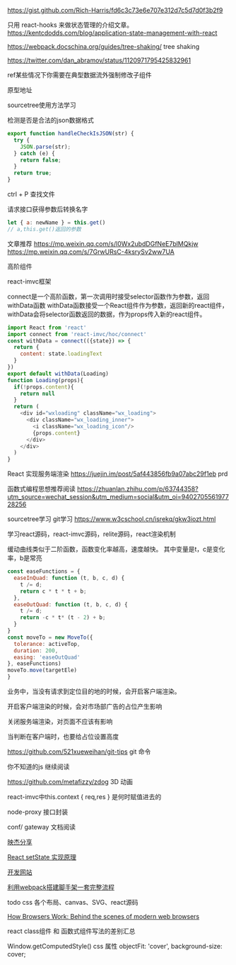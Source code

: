 https://gist.github.com/Rich-Harris/fd6c3c73e6e707e312d7c5d7d0f3b2f9

只用 react-hooks 来做状态管理的介绍文章。
https://kentcdodds.com/blog/application-state-management-with-react

https://webpack.docschina.org/guides/tree-shaking/
tree shaking


https://twitter.com/dan_abramov/status/1120971795425832961



ref某些情况下你需要在典型数据流外强制修改子组件


原型地址


sourcetree使用方法学习


检测是否是合法的json数据格式
```js
export function handleCheckIsJSON(str) {
  try {
    JSON.parse(str);
  } catch (e) {
    return false;
  }
  return true;
}
```

ctrl + P 查找文件


请求接口获得参数后转换名字
```js
let { a: newName } = this.get()
// a,this.get()返回的参数

```


文章推荐
https://mp.weixin.qq.com/s/l0Wx2ubdDGfNeE7blMQkjw
https://mp.weixin.qq.com/s/7GrwURsC-4ksrySv2ww7UA


高阶组件

react-imvc框架

connect是一个高阶函数，第一次调用时接受selector函数作为参数，返回withData函数
withData函数接受一个React组件作为参数，返回新的react组件，withData会将selector函数返回的数据，作为props传入新的react组件。

```js
import React from 'react'
import connect from 'react-imvc/hoc/connect'
const withData = connect(({state}) => {
  return {
    content: state.loadingText
  }
})
export default withData(Loading)
function Loading(props){
  if(!props.content){
    return null
  }
  return (
    <div id="wxloading" className="wx_loading">
      <div className="wx_loading_inner">
        <i className="wx_loading_icon"/>
        {props.content}
      </div>
    </div>
  )
}
```

React 实现服务端渲染
https://juejin.im/post/5af443856fb9a07abc29f1eb 
prd




函数式编程思想推荐阅读
https://zhuanlan.zhihu.com/p/63744358?utm_source=wechat_session&utm_medium=social&utm_oi=940270556197728256


sourcetree学习
git学习 https://www.w3cschool.cn/isrekq/gkw3iozt.html


学习react源码，react-imvc源码，relite源码，react渲染机制


缓动曲线类似于二阶函数，函数变化率越高，速度越快。
其中变量是t，c是变化率，b是常亮

```js
const easeFunctions = {
  easeInQuad: function (t, b, c, d) {
    t /= d;
    return c * t * t + b;
  },
  easeOutQuad: function (t, b, c, d) {
    t /= d;
    return -c * t* (t - 2) + b;
  }
}
const moveTo = new MoveTo({
  tolerance: activeTop,
  duration: 200,
  easing: 'easeOutQuad'
}, easeFunctions)
moveTo.move(targetEle)
}
```

业务中，当没有请求到定位目的地的时候，会开启客户端渲染。

开启客户端渲染的时候，会对市场部广告的占位产生影响

关闭服务端渲染，对页面不应该有影响

当判断在客户端时，也要给占位设置高度


https://github.com/521xueweihan/git-tips  git 命令

你不知道的js 继续阅读


https://github.com/metafizzy/zdog 3D 动画 

react-imvc中this.context { req,res } 是何时赋值进去的


node-proxy 接口封装

conf/ gateway 文档阅读

[映杰分享](https://www.weibo.com/ttarticle/p/show?id=2309404382107785933493#_0)



[React setState 实现原理](https://imweb.io/topic/5b189d04d4c96b9b1b4c4ed6)


[开发网站](https://dev.to/)



[利用webpack搭建脚手架一套完整流程](https://mp.weixin.qq.com/s/23f64lu-qAEAK76lFYyzow)



todo
css 各个布局、canvas、SVG、react源码


[How Browsers Work: Behind the scenes of modern web browsers](https://www.html5rocks.com/zh/tutorials/internals/howbrowserswork/)


 react class组件 和 函数式组件写法的差别汇总
 
 Window.getComputedStyle()
 css 属性 objectFit: 'cover',
 background-size: cover;
